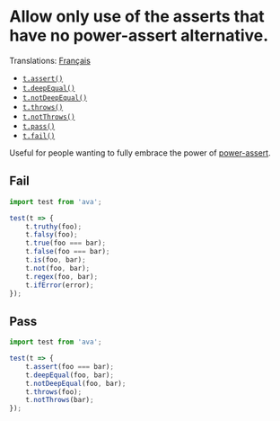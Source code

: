 # Allow only use of the asserts that have no power-assert alternative.

Translations: [Français](https://github.com/avajs/ava-docs/blob/master/fr_FR/related/eslint-plugin-ava/docs/rules/prefer-power-assert.md)

- [`t.assert()`](https://github.com/avajs/ava#assertvalue-message)
- [`t.deepEqual()`](https://github.com/avajs/ava#deepequalvalue-expected-message)
- [`t.notDeepEqual()`](https://github.com/avajs/ava#notdeepequalvalue-expected-message)
- [`t.throws()`](https://github.com/avajs/ava#throwsfunctionpromise-error-message)
- [`t.notThrows()`](https://github.com/avajs/ava#notthrowsfunctionpromise-message)
- [`t.pass()`](https://github.com/avajs/ava#passmessage)
- [`t.fail()`](https://github.com/avajs/ava#failmessage)

Useful for people wanting to fully embrace the power of [power-assert](https://github.com/power-assert-js/power-assert).


## Fail

```js
import test from 'ava';

test(t => {
	t.truthy(foo);
	t.falsy(foo);
	t.true(foo === bar);
	t.false(foo === bar);
	t.is(foo, bar);
	t.not(foo, bar);
	t.regex(foo, bar);
	t.ifError(error);
});
```


## Pass

```js
import test from 'ava';

test(t => {
	t.assert(foo === bar);
	t.deepEqual(foo, bar);
	t.notDeepEqual(foo, bar);
	t.throws(foo);
	t.notThrows(bar);
});
```
